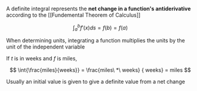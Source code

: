 A definite integral represents the **net change in a function's antiderivative** according to the [[Fundemental Theorem of Calculus]]

$$
\int_a^b{f'(x)ds} = f(b) = f(a)
$$

When determining units, integrating a function multiplies the units by the unit of the independent variable

If $t$ is in weeks and $f$ is miles, 

$$
\int{\frac{miles}{weeks}} = \frac{miles\ *\ weeks} { weeks} = miles
$$

Usually an initial value is given to give a definite value from a net change